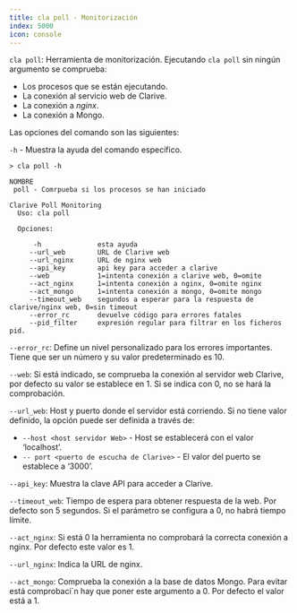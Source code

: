 ```yaml
---
title: cla poll - Monitorización
index: 5000
icon: console
---
```


`cla poll`: Herramienta de monitorización. Ejecutando `cla poll` sin ningún argumento se comprueba:

- Los procesos que se están ejecutando.
- La conexión al servicio web de Clarive.
- La conexión a *nginx*.
- La conexión a Mongo.

Las opciones del comando son las siguientes:

`-h` - Muestra la ayuda del comando específico.

    > cla poll -h

    NOMBRE
     poll - Comrpueba si los procesos se han iniciado

    Clarive Poll Monitoring
      Uso: cla poll

      Opciones:

          -h              esta ayuda
         --url_web        URL de Clarive web
         --url_nginx      URL de nginx web
         --api_key        api key para acceder a clarive
         --web            1=intenta conexión a clarive web, 0=omite
         --act_nginx      1=intenta conexión a nginx, 0=omite nginx
         --act_mongo      1=intenta conexión a mongo, 0=omite mongo
         --timeout_web    segundos a esperar para la respuesta de clarive/nginx web, 0=sin timeout
         --error_rc       devuelve código para errores fatales
         --pid_filter     expresión regular para filtrar en los ficheros pid.

`--error_rc`: Define un nivel personalizado para los errores importantes. Tiene que ser un número y su valor
predeterminado es 10.

`--web`: Si está indicado, se comprueba la conexión al servidor web Clarive, por defecto su valor se establece en 1. Si
se indica con 0, no se hará la comprobación.

`--url_web`: Host y puerto donde el servidor está corriendo. Si no tiene valor definido, la opción puede ser definida
a través de:

- `--host <host servidor Web>` - Host se establecerá con el valor ‘localhost’.
- `-- port <puerto de escucha de Clarive>` - El valor del puerto se establece a ‘3000’.

`--api_key`: Muestra la clave API para acceder a Clarive.

`--timeout_web`:  Tiempo de espera para obtener respuesta de la web. Por defecto son 5 segundos. Si el parámetro se
configura a 0, no habrá tiempo límite.

`--act_nginx`: Si está 0 la herramienta no comprobará la correcta conexión a nginx. Por defecto este valor es 1.

`--url_nginx`: Indica la URL de nginx.

`--act_mongo`: Comprueba la conexión a la base de datos Mongo. Para evitar está comprobaci´n hay que poner este
argumento a 0. Por defecto el valor está a 1.
